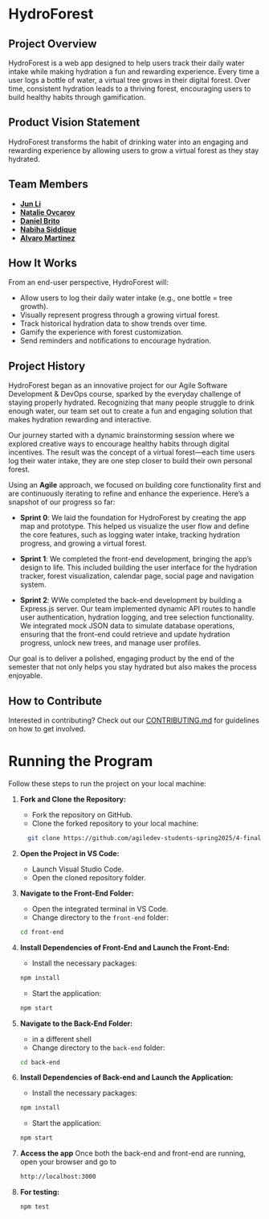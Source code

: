 # HydroForest

## Project Overview

HydroForest is a web app designed to help users track their daily water intake while making hydration a fun and rewarding experience. Every time a user logs a bottle of water, a virtual tree grows in their digital forest. Over time, consistent hydration leads to a thriving forest, encouraging users to build healthy habits through gamification.

## Product Vision Statement

HydroForest transforms the habit of drinking water into an engaging and rewarding experience by allowing users to grow a virtual forest as they stay hydrated.

## Team Members

- **[Jun Li](https://github.com/jljune9li)**
- **[Natalie Ovcarov](https://github.com/nataliovcharov)**
- **[Daniel Brito](https://github.com/danny031103)**
- **[Nabiha Siddique](https://github.com/ns5190)**
- **[Alvaro Martinez](https://github.com/AlvaroMartinezM)**

## How It Works

From an end-user perspective, HydroForest will:

- Allow users to log their daily water intake (e.g., one bottle = tree growth).
- Visually represent progress through a growing virtual forest.
- Track historical hydration data to show trends over time.
- Gamify the experience with forest customization.
- Send reminders and notifications to encourage hydration.

## Project History

HydroForest began as an innovative project for our Agile Software Development & DevOps course, sparked by the everyday challenge of staying properly hydrated. Recognizing that many people struggle to drink enough water, our team set out to create a fun and engaging solution that makes hydration rewarding and interactive.

Our journey started with a dynamic brainstorming session where we explored creative ways to encourage healthy habits through digital incentives. The result was the concept of a virtual forest—each time users log their water intake, they are one step closer to build their own personal forest.

Using an **Agile** approach, we focused on building core functionality first and are continuously iterating to refine and enhance the experience. Here’s a snapshot of our progress so far:

- **Sprint 0**:
  We laid the foundation for HydroForest by creating the app map and prototype. This helped us visualize the user flow and define the core features, such as logging water intake, tracking hydration progress, and growing a virtual forest.

- **Sprint 1**:
  We completed the front-end development, bringing the app’s design to life. This included building the user interface for the hydration tracker, forest visualization, calendar page, social page and navigation system.
- **Sprint 2**:
  WWe completed the back-end development by building a Express.js server. Our team implemented dynamic API routes to handle user authentication, hydration logging, and tree selection functionality. We integrated mock JSON data to simulate database operations, ensuring that the front-end could retrieve and update hydration progress, unlock new trees, and manage user profiles.

Our goal is to deliver a polished, engaging product by the end of the semester that not only helps you stay hydrated but also makes the process enjoyable.

## How to Contribute

Interested in contributing? Check out our [CONTRIBUTING.md](https://github.com/agiledev-students-spring2025/4-final-hydroforest/blob/master/CONTRIBUTING.md) for guidelines on how to get involved.

# Running the Program

Follow these steps to run the project on your local machine:

1. **Fork and Clone the Repository:**

   - Fork the repository on GitHub.
   - Clone the forked repository to your local machine:

   ```bash
     git clone https://github.com/agiledev-students-spring2025/4-final-hydroforest
   ```

2. **Open the Project in VS Code:**

   - Launch Visual Studio Code.
   - Open the cloned repository folder.

3. **Navigate to the Front-End Folder:**

   - Open the integrated terminal in VS Code.
   - Change directory to the `front-end` folder:

   ```bash
   cd front-end
   ```

4. **Install Dependencies of Front-End and Launch the Front-End:**

   - Install the necessary packages:

   ```bash
   npm install
   ```

   - Start the application:

   ```bash
   npm start
   ```

5. **Navigate to the Back-End Folder:**

   - in a different shell
   - Change directory to the `back-end` folder:

   ```bash
   cd back-end
   ```

6. **Install Dependencies of Back-end and Launch the Application:**

   - Install the necessary packages:

   ```bash
   npm install
   ```

   - Start the application:

   ```bash
   npm start
   ```
7. **Access the app**
   Once both the back-end and front-end are running, open your browser and go to
   ```bash
   http://localhost:3000
   ```

8. **For testing:**

   ```bash
   npm test
   ```